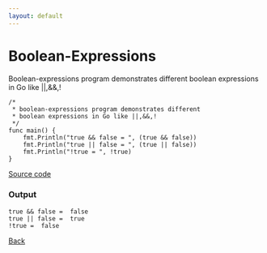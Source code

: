 ```yaml
---
layout: default
---
```


# Boolean-Expressions
Boolean-expressions program demonstrates different boolean expressions in Go like ||,&&,!

```
/*
 * boolean-expressions program demonstrates different
 * boolean expressions in Go like ||,&&,!
 */
func main() {
	fmt.Println("true && false = ", (true && false))
	fmt.Println("true || false = ", (true || false))
	fmt.Println("!true = ", !true)
}
```

[Source code](https://github.com/sagar-jadhav/go-examples/blob/master/src/boolean-expressions.go)

### Output

```
true && false =  false
true || false =  true
!true =  false
```

[Back](./)